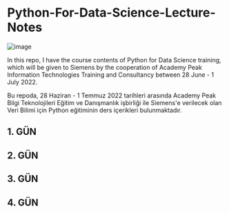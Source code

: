 # Python-For-Data-Science-Lecture-Notes

![image](https://user-images.githubusercontent.com/5441882/157131878-60dc180b-85be-43eb-8c63-910ebeb77e84.png)

In this repo, I have the course contents of Python for Data Science training, which will be given to Siemens by the cooperation of Academy Peak Information Technologies Training and Consultancy between 28 June - 1 July 2022.

Bu repoda, 28 Haziran - 1 Temmuz 2022 tarihleri arasında Academy Peak Bilgi Teknolojileri Eğitim ve Danışmanlık işbirliği ile Siemens'e verilecek olan Veri Bilimi için Python eğitiminin ders içerikleri bulunmaktadır.

## 1. GÜN


## 2. GÜN


## 3. GÜN


## 4. GÜN
